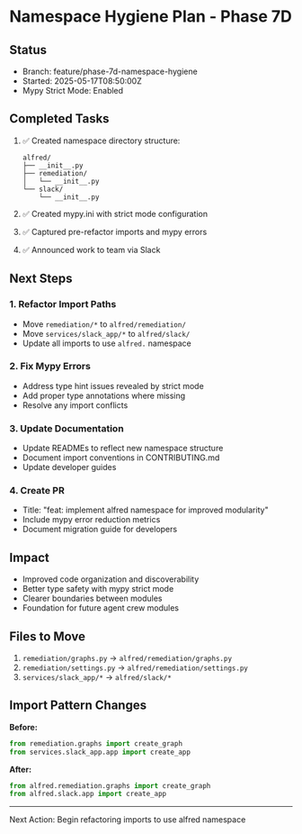# Namespace Hygiene Plan - Phase 7D

## Status
- Branch: feature/phase-7d-namespace-hygiene
- Started: 2025-05-17T08:50:00Z
- Mypy Strict Mode: Enabled

## Completed Tasks
1. ✅ Created namespace directory structure:
   ```
   alfred/
   ├── __init__.py
   ├── remediation/
   │   └── __init__.py
   └── slack/
       └── __init__.py
   ```

2. ✅ Created mypy.ini with strict mode configuration
3. ✅ Captured pre-refactor imports and mypy errors
4. ✅ Announced work to team via Slack

## Next Steps

### 1. Refactor Import Paths
- Move `remediation/*` to `alfred/remediation/`
- Move `services/slack_app/*` to `alfred/slack/`
- Update all imports to use `alfred.` namespace

### 2. Fix Mypy Errors
- Address type hint issues revealed by strict mode
- Add proper type annotations where missing
- Resolve any import conflicts

### 3. Update Documentation
- Update READMEs to reflect new namespace structure
- Document import conventions in CONTRIBUTING.md
- Update developer guides

### 4. Create PR
- Title: "feat: implement alfred namespace for improved modularity"
- Include mypy error reduction metrics
- Document migration guide for developers

## Impact
- Improved code organization and discoverability
- Better type safety with mypy strict mode
- Clearer boundaries between modules
- Foundation for future agent crew modules

## Files to Move
1. `remediation/graphs.py` → `alfred/remediation/graphs.py`
2. `remediation/settings.py` → `alfred/remediation/settings.py`
3. `services/slack_app/*` → `alfred/slack/*`

## Import Pattern Changes
**Before:**
```python
from remediation.graphs import create_graph
from services.slack_app.app import create_app
```

**After:**
```python
from alfred.remediation.graphs import create_graph
from alfred.slack.app import create_app
```

---
Next Action: Begin refactoring imports to use alfred namespace
